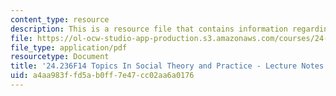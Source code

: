 ```yaml
---
content_type: resource
description: This is a resource file that contains information regarding session 24.
file: https://ol-ocw-studio-app-production.s3.amazonaws.com/courses/24-236-topics-in-social-theory-and-practice-race-and-racism-fall-2014/a4aa983ffd5ab0ff7e47cc02aa6a0176_MIT24_236F14_Sess24.pdf
file_type: application/pdf
resourcetype: Document
title: '24.236F14 Topics In Social Theory and Practice - Lecture Notes: Racial Profiling'
uid: a4aa983f-fd5a-b0ff-7e47-cc02aa6a0176
---
```

